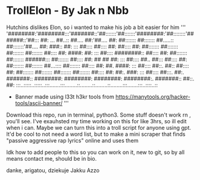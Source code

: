 # TrollElon - By Jak n Nbb
Hutchins dislikes Elon, so i wanted to make his job a bit easier for him 
'''
'########:'########:::'#######::'##:::::::'##:::::::'########:'##::::::::'#######::'##::: ##:
... ##..:: ##.... ##:'##.... ##: ##::::::: ##::::::: ##.....:: ##:::::::'##.... ##: ###:: ##:
::: ##:::: ##:::: ##: ##:::: ##: ##::::::: ##::::::: ##::::::: ##::::::: ##:::: ##: ####: ##:
::: ##:::: ########:: ##:::: ##: ##::::::: ##::::::: ######::: ##::::::: ##:::: ##: ## ## ##:
::: ##:::: ##.. ##::: ##:::: ##: ##::::::: ##::::::: ##...:::: ##::::::: ##:::: ##: ##. ####:
::: ##:::: ##::. ##:: ##:::: ##: ##::::::: ##::::::: ##::::::: ##::::::: ##:::: ##: ##:. ###:
::: ##:::: ##:::. ##:. #######:: ########: ########: ########: ########:. #######:: ##::. ##:
:::..:::::..:::::..:::.......:::........::........::........::........:::.......:::..::::..::
- Banner made using l33t h3kr tools from https://manytools.org/hacker-tools/ascii-banner/
'''

Download this repo, run in terminal, python3.
Some stuff doesn't work rn , you'll see. 
I've exauhsted my time working on this for like 3hrs, so ill edit when i can. 
Maybe we can turn this into a troll script for anyone using gpt. 
It'd be cool to not need a word list, but to make a mini scraper that finds "passive aggressive rap lyrics" online and uses them

Idk how to add people to this so you can work on it, new to git, so by all means contact me, should be in bio. 

danke, arigatou, dziekuje
Jakku Azzo
